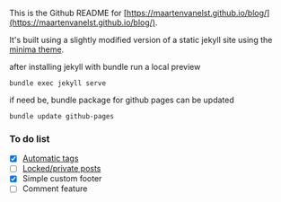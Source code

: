 This is the Github README for [https://maartenvanelst.github.io/blog/](https://maartenvanelst.github.io/blog/). 

It's built using a slightly modified version of a static jekyll site using the [minima theme](https://github.com/jekyll/minima).

after installing jekyll with bundle run a local preview

``` 
bundle exec jekyll serve
```

if need be, bundle package for github pages can be updated

```
bundle update github-pages
```

### To do list

- [X] [Automatic tags](http://www.jasonemiller.org/2020/12/23/tagging-posts-in-jekyll-minima.html)
- [ ] [Locked/private posts](https://github.com/MaxLaumeister/PageCrypt)
- [X] Simple custom footer
- [ ] Comment feature

